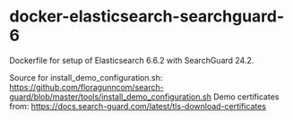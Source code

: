 # docker-elasticsearch-searchguard-6
Dockerfile for setup of Elasticsearch 6.6.2 with SearchGuard 24.2.

Source for install_demo_configuration.sh: https://github.com/floragunncom/search-guard/blob/master/tools/install_demo_configuration.sh
Demo certificates from: https://docs.search-guard.com/latest/tls-download-certificates
